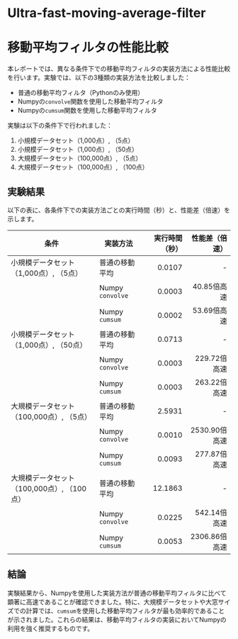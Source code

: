 # Ultra-fast-moving-average-filter

# 移動平均フィルタの性能比較

本レポートでは、異なる条件下での移動平均フィルタの実装方法による性能比較を行います。実験では、以下の3種類の実装方法を比較しました：

- 普通の移動平均フィルタ（Pythonのみ使用）
- Numpyの`convolve`関数を使用した移動平均フィルタ
- Numpyの`cumsum`関数を使用した移動平均フィルタ

実験は以下の条件下で行われました：

1. 小規模データセット（1,000点）, （5点）
2. 小規模データセット（1,000点）, （50点）
3. 大規模データセット（100,000点）, （5点）
4. 大規模データセット（100,000点）, （100点）

## 実験結果

以下の表に、各条件下での実装方法ごとの実行時間（秒）と、性能差（倍速）を示します。

| 条件 | 実装方法 | 実行時間（秒） | 性能差（倍速） |
| --- | --- | ---: | ---: |
| 小規模データセット（1,000点）, （5点） | 普通の移動平均 | 0.0107 | - |
|  | Numpy `convolve` | 0.0003 | 40.85倍高速 |
|  | Numpy `cumsum` | 0.0002 | 53.69倍高速 |
| 小規模データセット（1,000点）, （50点） | 普通の移動平均 | 0.0713 | - |
|  | Numpy `convolve` | 0.0003 | 229.72倍高速 |
|  | Numpy `cumsum` | 0.0003 | 263.22倍高速 |
| 大規模データセット（100,000点）, （5点） | 普通の移動平均 | 2.5931 | - |
|  | Numpy `convolve` | 0.0010 | 2530.90倍高速 |
|  | Numpy `cumsum` | 0.0093 | 277.87倍高速 |
| 大規模データセット（100,000点）, （100点） | 普通の移動平均 | 12.1863 | - |
|  | Numpy `convolve` | 0.0225 | 542.14倍高速 |
|  | Numpy `cumsum` | 0.0053 | 2306.86倍高速 |

## 結論

実験結果から、Numpyを使用した実装方法が普通の移動平均フィルタに比べて顕著に高速であることが確認できました。特に、大規模データセットや大窓サイズでの計算では、`cumsum`を使用した移動平均フィルタが最も効率的であることが示されました。これらの結果は、移動平均フィルタの実装においてNumpyの利用を強く推奨するものです。
